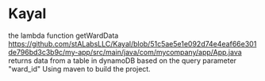 # Kayal

the lambda function getWardData https://github.com/stALabsLLC/Kayal/blob/51c5ae5e1e092d74e4eaf66e301de796bd3c3b9c/my-app/src/main/java/com/mycompany/app/App.java returns data from a table in dynamoDB based on the query parameter "ward_id"
Using maven to build the project.

